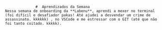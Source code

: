                   #  Aprendizados da Semana
    Nessa semana de onboarding da **Labenu**, aprendi a mexer no terminal (foi difícil e desafiador pakas! Até ajudei a desvendar um crime de assassinato. kkkkkk) , no VSCode e me estressar com o GIT (até que não foi tanto coitado. kkkkk).
